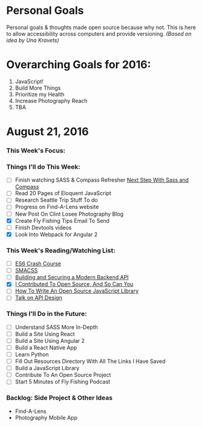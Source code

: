 Personal Goals
==============

Personal goals &amp; thoughts made open source because why not. This is here to allow accessibility across computers and provide versioning. _(Based on idea by Una Kravets)_

# Overarching Goals for 2016:
1. JavaScript!
2. Build More Things
3. Prioritize my Health
4. Increase Photography Reach
5. TBA

# August 21, 2016

### This Week's Focus: 

### Things I'll do This Week:

- [ ] Finish watching SASS &amp; Compass Refresher [Next Step With Sass and Compass](https://www.sitepoint.com/premium/courses/the-next-step-with-sass-and-compass-2863/lesson/4/step/3)
- [ ] Read 20 Pages of Eloquent JavaScript
- [ ] Research Seattle Trip Stuff To do
- [ ] Progress on Find-A-Lens website
- [ ] New Post On Clint Losee Photography Blog
- [x] Create Fly Fishing Tips Email To Send
- [ ] Finish Devtools videos
- [x] Look Into Webpack for Angular 2

### This Week's Reading/Watching List:

- [ ] [ES6 Crash Course](https://laracasts.com/series/es6-cliffsnotes)
- [ ] [SMACSS](https://smacss.com/book/)
- [ ] [Building and Securing a Modern Backend API](https://scotch.io/tutorials/building-and-securing-a-modern-backend-api)
- [x] [I Contributed To Open Source, And So Can You](https://www.smashingmagazine.com/2016/08/contributing-open-source/) 
- [ ] [How To Write An Open Source JavaScript Library](https://egghead.io/courses/how-to-write-an-open-source-javascript-library)
- [ ] [Talk on API Design](http://2016.cascadiafest.org/speakers/bryan-hughes/)

### Things I'll Do in the Future:
- [ ] Understand SASS More In-Depth
- [ ] Build a Site Using React
- [ ] Build a Site Using Angular 2
- [ ] Build a React Native App
- [ ] Learn Python
- [ ] Fill Out Resources Directory With All The Links I Have Saved
- [ ] Build a JavaScript Library
- [ ] Contribute To An Open Source Project
- [ ] Start 5 Minutes of Fly Fishing Podcast

### Backlog: Side Project &amp; Other Ideas
* Find-A-Lens
* Photography Mobile App